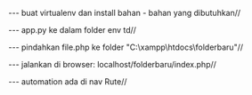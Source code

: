 --- buat virtualenv dan install bahan - bahan yang dibutuhkan//

--- app.py ke dalam folder env td//

--- pindahkan file.php ke folder "C:\xampp\htdocs\folderbaru"//

--- jalankan di browser: localhost/folderbaru/index.php//

--- automation ada di nav Rute//
